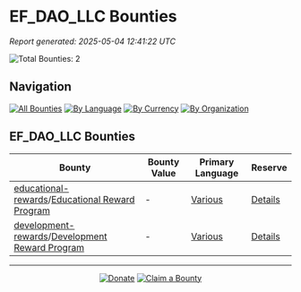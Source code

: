 <!-- GENERATED FILE - DO NOT EDIT DIRECTLY -->
<!-- Generated on: 2025-05-04 12:41:22 -->

# EF_DAO_LLC Bounties

*Report generated: 2025-05-04 12:41:22 UTC*

![Total Bounties: 2](https://img.shields.io/badge/Total%20Bounties-2-blue) 

## Navigation

[![All Bounties](https://img.shields.io/badge/All%20Bounties-104-blue)](../all.md) [![By Language](https://img.shields.io/badge/By%20Language-7-green)](../summary.md#languages) [![By Currency](https://img.shields.io/badge/By%20Currency-7-yellow)](../summary.md#currencies) [![By Organization](https://img.shields.io/badge/By%20Organization-9-orange)](../summary.md#projects)

## EF_DAO_LLC Bounties

|Bounty|Bounty Value|Primary Language|Reserve|
|---|---|---|---|
| [educational-rewards](https://github.com/EF_DAO_LLC/educational-rewards)/[Educational Reward Program](#-educational-reward-program) | - | [Various](by_language/various.md) | [Details](/docs/ongoing-programs.md) |
| [development-rewards](https://github.com/EF_DAO_LLC/development-rewards)/[Development Reward Program](#-development-reward-program) | - | [Various](by_language/various.md) | [Details](/docs/ongoing-programs.md) |


---

<div align="center">
  <p>
    <a href="../../docs/donate.md"><img src="https://img.shields.io/badge/❤️%20Donate-F44336" alt="Donate"></a>
    <a href="../../docs/bounty-submission-guide.md#reserving-a-bounty"><img src="https://img.shields.io/badge/🔒%20How%20To%20Claim-4CAF50" alt="Claim a Bounty"></a>
  </p>
</div>


<!-- END OF GENERATED CONTENT -->
